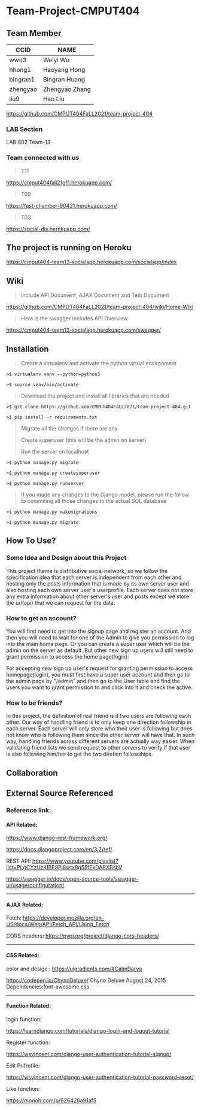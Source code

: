 # Team-Project-CMPUT404
## Team Member
CCID | NAME
---- | ---- 
wwu3|Weiyi Wu
hhong1|Haoyang Hong
bingran1|Bingran Huang
zhengyao|Zhengyao Zhang
liu9|Hao Liu

https://github.com/CMPUT404FaLL2021/team-project-404

### LAB Section
LAB 802 Team-13

### Team connected with us

> T11

https://cmput404fall21g11.herokuapp.com/


> T09


https://fast-chamber-90421.herokuapp.com/


> T03


https://social-dis.herokuapp.com/


## The project is running on Heroku

https://cmput404-team13-socialapp.herokuapp.com/socialapp/index

## Wiki
>  include API Document, AJAX Document and Test Document

https://github.com/CMPUT404FaLL2021/team-project-404/wiki/Home-Wiki

>  Here is the swagger includes API Overview

https://cmput404-team13-socialapp.herokuapp.com/swagger/

## Installation
> Create a virtualenv and activate the python virtual environment

```
>$ virtualenv venv --python=python3

>$ source venv/bin/activate
```
> Download the project and install all libraries that are needed

```
>$ git clone https://github.com/CMPUT404FaLL2021/team-project-404.git

>$ pip install -r requirements.txt
```
> Migrate all the changes if there are any
> 
> Create superuser (this will be the admin on server)
> 
> Run the server on localhost
```
>$ python manage.py migrate

>$ python manage.py createsuperuser

>$ python manage.py runserver
```
> If you made any changes to the Django model, please run the follow to commiting all those changes to the actual SQL database

```
>$ python manage.py makemigrations

>$ python manage.py migrate
```
## How To Use?
### Some Idea and Design about this Project

This project theme is distributive social network, so we follow the specification idea that each server is independent from each other and hosting only the posts information that is made by its own server user and also hosting each own server user's userprofile. Each server does not store any extra information about other server's user and posts except we store the url(api) that we can request for the data.

### How to get an account?

You will first need to get into the signup page and register an account. And then you will need to wait for one of the Admin to give you permission to log into the main home page. Or you can create a super user which will be the admin on the server as default. But other new sign up users will still need to grant permission to access the home page(login).

For accepting new sign up user's request for granting permission to access homepage(login), you must first have a super user account and then go to the admin page by "/admin" and then go to the User table and find the users you want to grant permission to and click into it and check the active.

### How to be friends?

In this project, the definition of real friend is if two users are following each other. Our way of handling friend is to only keep one direction followship in each server. Each server will only store who their user is following but does not know who is following them since the other server will have that. In such way, handling friends across different servers are actually way easier. When validating friend lists we send request to other servers to verify if that user is also following him/her to get the two diretion followships.

## Collaboration

## External Source Referenced
### Reference link:

#### API Related:

https://www.django-rest-framework.org/

https://docs.djangoproject.com/en/3.2/ref/

REST API: https://www.youtube.com/playlist?list=PLgCYzUzKIBE9Pi8wtx8g55fExDAPXBsbV

https://swagger.io/docs/open-source-tools/swagger-ui/usage/configuration/

***
#### AJAX Related:

Fetch: https://developer.mozilla.org/en-US/docs/Web/API/Fetch_API/Using_Fetch

CORS headers: https://pypi.org/project/django-cors-headers/

***

#### CSS Related:

color and desige : https://uigradients.com/#CalmDarya

https://codepen.io/ChynoDeluxe/ Chyno Deluxe August 24, 2015 Dependencies:font-awesome.css

***

#### Function Related:

login function: 

https://learndjango.com/tutorials/django-login-and-logout-tutorial

Register function:

https://wsvincent.com/django-user-authentication-tutorial-signup/

Edit Prifrofile:

https://wsvincent.com/django-user-authentication-tutorial-password-reset/

Like function: 

https://morioh.com/p/626428a91af5





